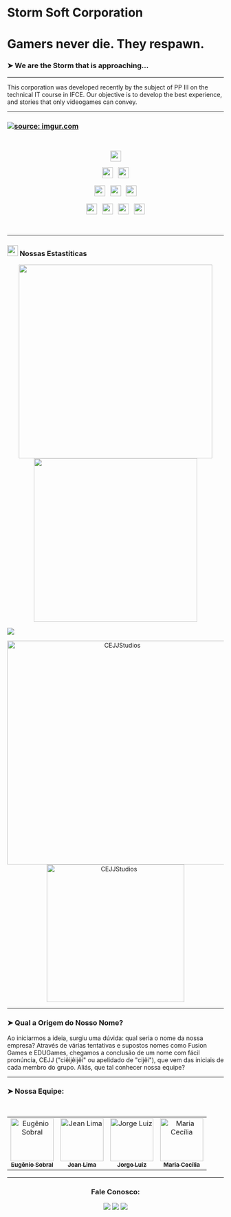 # Storm Soft Corporation

# Gamers never die. They respawn.

### ➤ We are the Storm that is approaching... 

---

This corporation was developed recently by the subject of PP III on the technical IT course in IFCE. Our objective is to develop
the best experience, and stories that only videogames can convey.

---

### <a href="https://imgur.com/wihujtU"><img src="https://i.imgur.com/wihujtU.jpg" title="source: imgur.com" /></a>

<br>

<p  align="center">

<img src="https://img.shields.io/badge/javascript%20-%23323330.svg?&style=for-the-badge&logo=javascript&logoColor=%23F7DF1E" height="25"/>
  </p>
  
<p  align="center">

<img src="https://img.shields.io/badge/html5-%23E34F26.svg?style=for-the-badge&logo=html5&logoColor=white" height="25"/>  
  &nbsp;
<img src="https://img.shields.io/badge/css3-%231572B6.svg?style=for-the-badge&logo=css3&logoColor=white" height="25"/>
  </p>
  
  <p  align="center">

  
<img src="https://img.shields.io/badge/react-00000F?style=for-the-badge&logo=reacte&logoColor=white" height="25"/>
  &nbsp;
<img src="https://img.shields.io/badge/Firebase-00000F?style=for-the-badge&logo=firebase&logoColor=white" height="25"/>
  &nbsp;
<img src="https://img.shields.io/badge/Visual%20Studio%20Code-0078d7.svg?style=for-the-badge&logo=visual-studio-code&logoColor=white" height="25"/>  
 </p>
 
 <p  align="center">

  
<img src="https://img.shields.io/badge/github-%23121011.svg?style=for-the-badge&logo=github&logoColor=white" height="25">
  &nbsp;

<img src="https://img.shields.io/badge/git-%23F05033.svg?style=for-the-badge&logo=git&logoColor=white" height="25">
&nbsp;
<img src="https://img.shields.io/badge/trello-0078D6?style=for-the-badge&logo=trello&logoColor=white" height="25">
&nbsp; 
<img src="https://img.shields.io/badge/rpgmaker-0078D6?style=for-the-badge&logo=rpgmaker&logoColor=white" height="25">




</p>
<br>

---

### <img src="https://media.giphy.com/media/iY8CRBdQXODJSCERIr/giphy.gif" width="25"> <b>Nossas Estastíticas</b>


<p align="center">
<a href="https://github.com/CEJJStudios/">
  <img align="center" src="https://github-readme-stats.vercel.app/api?username=CEJJStudios&include_all_commits=true&count_private=true&show_icons=true&line_height=20&title_color=7A7ADB&icon_color=2234AE&text_color=D3D3D3&bg_color=0,000000,130F40" width="450"/>
</a>
 
<a href="https://github.com/CEJJStudios">
  <img align="center" src="https://github-readme-streak-stats.herokuapp.com/?user=CEJJStudios&theme=blueberry" width="380"/>
</a>
</p>

<img src="https://user-images.githubusercontent.com/73097560/115834477-dbab4500-a447-11eb-908a-139a6edaec5c.gif"></a>

<p align="center">
    <a href="https://github.com/CEJJStudios"><img src="https://github-profile-summary-cards.vercel.app/api/cards/profile-details?username=CEJJStudios&theme=tokyonight&hide_border=true"  width="520" alt="CEJJStudios"/></a>
<a href="https://github.com/CEJJStudios"><img src="https://github-readme-stats.vercel.app/api/top-langs?username=CEJJStudios&show_icons=true&locale=en&layout=compact&theme=tokyonight" width="320"  alt="CEJJStudios"/></a>
</p>

---

### ➤ Qual a Origem do Nosso Nome?
Ao iniciarmos a ideia, surgiu uma dúvida: qual seria o nome da nossa empresa? Através de várias tentativas e supostos nomes como Fusion Games e EDUGames, chegamos a conclusão de um nome com fácil pronúncia, CEJJ ("ciêijêijêi" ou apelidado de "cijêi"), que vem das iniciais de cada membro do grupo. Aliás, que tal conhecer nossa equipe?

---

### ➤ Nossa Equipe:
<!---[@Eu-GenioSS](https://github.com/Eu-GenioSS) | [@jancmlima](https://github.com/jeancmlima) | [@JorjScott](https://github.com/JorjScott) | [@cecilia2904](https://github.com/cecilia2904)--->

<div align="center">
<table>
  <tbody>
    <tr>
      <td align="center"><a href="https://github.com/Eu-GenioSS"><img src="https://avatars.githubusercontent.com/u/107368698?v=4" width="100px;" alt="Eugênio Sobral"/><br /><sub><b>Eugênio Sobral</b></sub></a><br /></td>
      <br>
      <td align="center"><a href="https://github.com/jeancmlima"><img src="https://avatars.githubusercontent.com/u/125226620?s=400&u=75572cb6825f5e3140326aa304d8a8a68d8ee545&v=4" width="100px;" alt="Jean Lima"/><br /><sub><b>Jean Lima</b></sub></a><br /></td>
      <td align="center"><a href="https://github.com/JorjScott"><img src="https://avatars.githubusercontent.com/u/99372702?v=4" width="100px;" alt="Jorge Luiz"/><br /><sub><b>Jorge Luiz</b></sub></a><br /></td>
      <td align="center"><a href="https://github.com/cecilia2904"><img src="https://avatars.githubusercontent.com/u/90199276?v=4" width="100px;" alt="Maria Cecília"/><br /><sub><b>Maria Cecília</b></sub></a><br /></td>
    </tr>
  </tbody>
</table>
</div>

---

<h3 align="center">Fale Conosco:</h3>
<div align="center">

<a href="https://www.instagram.com/cejj_studios/?next=%2F" target="_blank"><img src="https://img.shields.io/badge/-Instagram-%23E4405F?style=for-the-badge&logo=instagram&logoColor=white" target="_blank"></a>
<a href = "mailto:cejjstudios@gmail.com"><img src="https://img.shields.io/badge/-Gmail-%23333?style=for-the-badge&logo=gmail&logoColor=white" target="_blank"></a>
<a href="https://www.linkedin.com" target="_blank"><img src="https://img.shields.io/badge/linkedin-%230077B5.svg?&style=for-the-badge&logo=linkedin&logoColor=white" target="_blank"></a>
  
</div>
